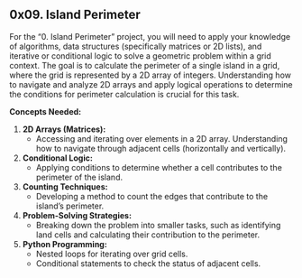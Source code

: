 ## 0x09. Island Perimeter

For the “0. Island Perimeter” project, you will need to apply your knowledge of algorithms, data structures (specifically matrices or 2D lists), and iterative or conditional logic to solve a geometric problem within a grid context. The goal is to calculate the perimeter of a single island in a grid, where the grid is represented by a 2D array of integers. Understanding how to navigate and analyze 2D arrays and apply logical operations to determine the conditions for perimeter calculation is crucial for this task.

**Concepts Needed:**
1. **2D Arrays (Matrices):**
   - Accessing and iterating over elements in a 2D array.
Understanding how to navigate through adjacent cells (horizontally and vertically).
2. **Conditional Logic:**
   - Applying conditions to determine whether a cell contributes to the perimeter of the island.
3. **Counting Techniques:**
    - Developing a method to count the edges that contribute to the island’s perimeter.
4. **Problem-Solving Strategies:**
    - Breaking down the problem into smaller tasks, such as identifying land cells and calculating their contribution to the perimeter.
5. **Python Programming:**
    - Nested loops for iterating over grid cells.
    - Conditional statements to check the status of adjacent cells.